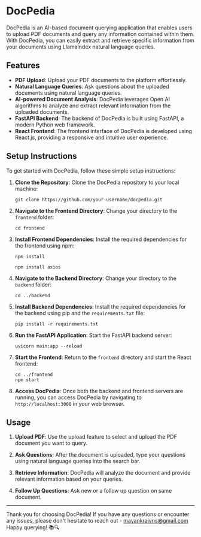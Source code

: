 # DocPedia

DocPedia is an AI-based document querying application that enables users to upload PDF documents and query any information contained within them. With DocPedia, you can easily extract and retrieve specific information from your documents using LlamaIndex natural language queries.

## Features

- **PDF Upload**: Upload your PDF documents to the platform effortlessly.
- **Natural Language Queries**: Ask questions about the uploaded documents using natural language queries.
- **AI-powered Document Analysis**: DocPedia leverages Open AI algorithms to analyze and extract relevant information from the uploaded documents.
- **FastAPI Backend**: The backend of DocPedia is built using FastAPI, a modern Python web framework.
- **React Frontend**: The frontend interface of DocPedia is developed using React.js, providing a responsive and intuitive user experience.

## Setup Instructions

To get started with DocPedia, follow these simple setup instructions:

1. **Clone the Repository**: Clone the DocPedia repository to your local machine:

    ```
    git clone https://github.com/your-username/docpedia.git
    ```

2. **Navigate to the Frontend Directory**: Change your directory to the `frontend` folder:

    ```
    cd frontend
    ```

3. **Install Frontend Dependencies**: Install the required dependencies for the frontend using npm:

    ```
    npm install
    ```

    ```
    npm install axios
    ```

4. **Navigate to the Backend Directory**: Change your directory to the `backend` folder:

    ```
    cd ../backend
    ```

5. **Install Backend Dependencies**: Install the required dependencies for the backend using pip and the `requirements.txt` file:

    ```
    pip install -r requirements.txt
    ```

6. **Run the FastAPI Application**: Start the FastAPI backend server:

    ```
    uvicorn main:app --reload
    ```

7. **Start the Frontend**: Return to the `frontend` directory and start the React frontend:

    ```
    cd ../frontend
    npm start
    ```

8. **Access DocPedia**: Once both the backend and frontend servers are running, you can access DocPedia by navigating to `http://localhost:3000` in your web browser.

## Usage

1. **Upload PDF**: Use the upload feature to select and upload the PDF document you want to query.

2. **Ask Questions**: After the document is uploaded, type your questions using natural language queries into the search bar.

3. **Retrieve Information**: DocPedia will analyze the document and provide relevant information based on your queries.

4. **Follow Up Questions**: Ask new or a follow up question on same document.

---

Thank you for choosing DocPedia! If you have any questions or encounter any issues, please don't hesitate to reach out - mayankraivns@gmail.com Happy querying! 📚🔍
